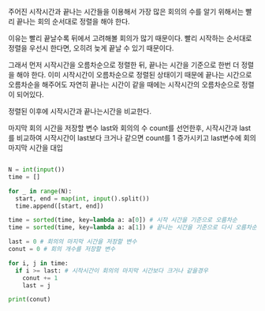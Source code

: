 주어진 시작시간과 끝나는 시간들을 이용해서 가장 많은 회의의 수를 알기 위해서는 빨리 끝나는 회의 순서대로 정렬을 해야 한다. 

이유는 빨리 끝날수록 뒤에서 고려해볼 회의가 많기 때문이다. 빨리 시작하는 순서대로 정렬을 우선시 한다면, 오히려 늦게 끝날 수 있기 때문이다.

그래서 먼저 시작시간을 오름차순으로 정렬한 뒤, 끝나는 시간을 기준으로 한번 더 정렬을 해야 한다.
이미 시작시간이 오름차순으로 정렬된 상태이기 때문에 끝나는 시간으로 오름차순을 해주어도 자연히 끝나는 시간이 같을 때에는 시작시간의 오름차순으로 정렬이 되어있다.

정렬된 이후에 시작시간과 끝나는시간을 비교한다.

마지막 회의 시간을 저장할 변수 last와 회의의 수 count를 선언한후, 시작시간과 last를 비교하여 시작시간이 last보다 크거나 같으면 count를 1 증가시키고 last변수에 회의 마지막 시간을 대입


```python

N = int(input())
time = []

for _ in range(N):
  start, end = map(int, input().split())
  time.append([start, end])

time = sorted(time, key=lambda a: a[0]) # 시작 시간을 기준으로 오름차순
time = sorted(time, key=lambda a: a[1]) # 끝나는 시간을 기준으로 다시 오름차순

last = 0 # 회의의 마지막 시간을 저장할 변수
conut = 0 # 회의 개수를 저장할 변수

for i, j in time:
  if i >= last: # 시작시간이 회의의 마지막 시간보다 크거나 같을경우
    conut += 1
    last = j

print(conut)



```
